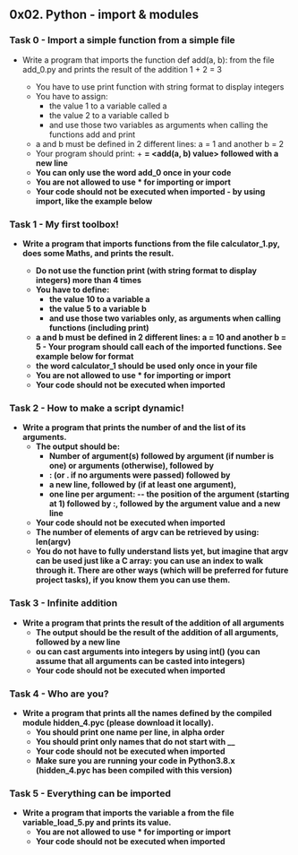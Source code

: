 ## 0x02. Python - import & modules

### Task 0 - Import a simple function from a simple file
* Write a program that imports the function def add(a, b): from the file add_0.py and prints the result of the addition 1 + 2 = 3

	- You have to use print function with string format to display integers
	- You have to assign:
		* the value 1 to a variable called a
		* the value 2 to a variable called b
		* and use those two variables as arguments when calling the functions add and print
	- a and b must be defined in 2 different lines: a = 1 and another b = 2
	- Your program should print: <a value> + <b value> = <add(a, b) value> followed with a new line
	- You can only use the word add_0 once in your code
	- You are not allowed to use * for importing or __import__
	- Your code should not be executed when imported - by using __import__, like the example below

### Task 1 - My first toolbox!
* Write a program that imports functions from the file calculator_1.py, does some Maths, and prints the result.

	- Do not use the function print (with string format to display integers) more than 4 times
	- You have to define:
		* the value 10 to a variable a
		* the value 5 to a variable b
		* and use those two variables only, as arguments when calling functions (including print)
	- a and b must be defined in 2 different lines: a = 10 and another b = 5	- Your program should call each of the imported functions. See example below for format
	- the word calculator_1 should be used only once in your file
	- You are not allowed to use * for importing or __import__
	- Your code should not be executed when imported

### Task 2 - How to make a script dynamic!
* Write a program that prints the number of and the list of its arguments.
	- The output should be:
		* Number of argument(s) followed by argument (if number is one) or arguments (otherwise), followed by
		* : (or . if no arguments were passed) followed by
		* a new line, followed by (if at least one argument),
		* one line per argument:
			-- the position of the argument (starting at 1) followed by :, followed by the argument value and a new line
	- Your code should not be executed when imported
	- The number of elements of argv can be retrieved by using: len(argv)
	- You do not have to fully understand lists yet, but imagine that argv can be used just like a C array: you can use an index to walk through it. There are other ways (which will be preferred for future project tasks), if you know them you can use them.


### Task 3 -  Infinite addition
* Write a program that prints the result of the addition of all arguments
	- The output should be the result of the addition of all arguments, followed by a new line
	- ou can cast arguments into integers by using int() (you can assume that all arguments can be casted into integers)
	- Your code should not be executed when imported

### Task 4 - Who are you?
* Write a program that prints all the names defined by the compiled module hidden_4.pyc (please download it locally).
	- You should print one name per line, in alpha order
	- You should print only names that do not start with __
	- Your code should not be executed when imported
	- Make sure you are running your code in Python3.8.x (hidden_4.pyc has been compiled with this version)


### Task 5 - Everything can be imported
* Write a program that imports the variable a from the file variable_load_5.py and prints its value.
	- You are not allowed to use * for importing or __import__
	- Your code should not be executed when imported

